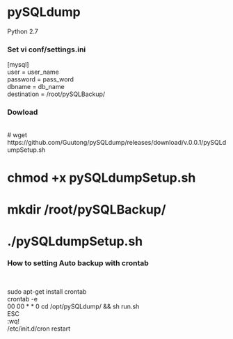 # pySQLdump 
Python 2.7
<h3>Set vi conf/settings.ini</h3>

[mysql]<br/>
user = user_name<br/>
password = pass_word<br/>
dbname = db_name<br/>
destination = /root/pySQLBackup/<br/>



<h3>Dowload</h3><br/>
# wget https://github.com/Guutong/pySQLdump/releases/download/v.0.0.1/pySQLdumpSetup.sh <br>

# chmod +x pySQLdumpSetup.sh <br>

# mkdir /root/pySQLBackup/ <br>

# ./pySQLdumpSetup.sh <br>

<h3>How to setting Auto backup with crontab</h3><br/>
<p>sudo apt-get install crontab <br/>
crontab -e <br/>
00 00 * * 0 cd /opt/pySQLdump/ && sh run.sh <br/>
ESC<br/>
:wq!<br/>
/etc/init.d/cron restart <br/>
</p><br/>


